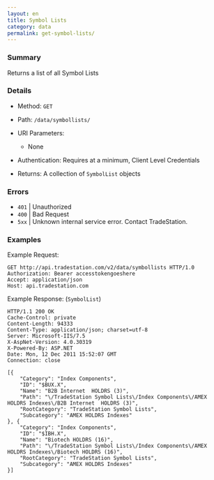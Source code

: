 ```yaml
---
layout: en
title: Symbol Lists
category: data
permalink: get-symbol-lists/
---
```


### Summary

Returns a list of all Symbol Lists

### Details

* Method: `GET`
* Path: `/data/symbollists/`
* URI Parameters: 

  * None
* Authentication: Requires at a minimum, Client Level Credentials
* Returns: A collection of `SymbolList` objects

### Errors

* `401` | Unauthorized
* `400` | Bad Request
* `5xx` | Unknown internal service error. Contact TradeStation.


### Examples

Example Request:

    GET http://api.tradestation.com/v2/data/symbollists HTTP/1.0
    Authorization: Bearer accesstokengoeshere
    Accept: application/json
    Host: api.tradestation.com

Example Response: (`SymbolList`)

    HTTP/1.1 200 OK
    Cache-Control: private
    Content-Length: 94333
    Content-Type: application/json; charset=utf-8
    Server: Microsoft-IIS/7.5
    X-AspNet-Version: 4.0.30319
    X-Powered-By: ASP.NET
    Date: Mon, 12 Dec 2011 15:52:07 GMT
    Connection: close

    [{
        "Category": "Index Components",
        "ID": "$BUX.X",
        "Name": "B2B Internet  HOLDRS (3)",
        "Path": "\/TradeStation Symbol Lists\/Index Components\/AMEX HOLDRS Indexes\/B2B Internet  HOLDRS (3)",
        "RootCategory": "TradeStation Symbol Lists",
        "Subcategory": "AMEX HOLDRS Indexes"
    }, {
        "Category": "Index Components",
        "ID": "$IBH.X",
        "Name": "Biotech HOLDRS (16)",
        "Path": "\/TradeStation Symbol Lists\/Index Components\/AMEX HOLDRS Indexes\/Biotech HOLDRS (16)",
        "RootCategory": "TradeStation Symbol Lists",
        "Subcategory": "AMEX HOLDRS Indexes"
    }]
